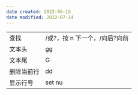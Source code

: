 ```yaml
---
date created: 2022-06-15
date modified: 2022-07-14
---
```


| | |
| ---------- | ---------------------------------------- |
| 查找 | /或?，按 n 下一个，/向后?向前 |
| 文本头 | gg |
| 文本尾 | G |
| 删除当前行 | dd |
| 显示行号 | set nu |